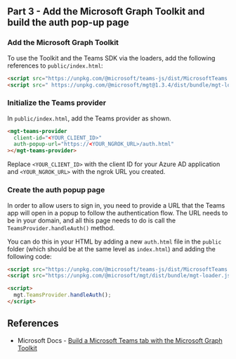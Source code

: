 ## Part 3 - Add the Microsoft Graph Toolkit and build the auth pop-up page

### Add the Microsoft Graph Toolkit

To use the Toolkit and the Teams SDK via the loaders, add the following references to `public/index.html`:

```HTML
<script src="https://unpkg.com/@microsoft/teams-js/dist/MicrosoftTeams.min.js" crossorigin="anonymous"></script>
<script src=" https://unpkg.com/@microsoft/mgt@1.3.4/dist/bundle/mgt-loader.js"></script>
```

### Initialize the Teams provider

In `public/index.html`, add the Teams provider as shown.

```HTML
<mgt-teams-provider
  client-id="<YOUR_CLIENT_ID>"
  auth-popup-url="https://<YOUR_NGROK_URL>/auth.html"
></mgt-teams-provider>
```
Replace `<YOUR_CLIENT_ID>` with the client ID for your Azure AD application and `<YOUR_NGROK_URL>` with the ngrok URL you created.

### Create the auth popup page

In order to allow users to sign in, you need to provide a URL that the Teams app will open in a popup to follow the authentication flow. The URL needs to be in your domain, and all this page needs to do is call the `TeamsProvider.handleAuth()` method.

You can do this in your HTML by adding a new `auth.html` file in the `public` folder (which should be at the same level as `index.html`) and adding the following code:

```HTML
<script src="https://unpkg.com/@microsoft/teams-js/dist/MicrosoftTeams.min.js" crossorigin="anonymous"></script>
<script src="https://unpkg.com/@microsoft/mgt/dist/bundle/mgt-loader.js"></script>

<script>
  mgt.TeamsProvider.handleAuth();
</script>
```

## References
- Microsoft Docs - [Build a Microsoft Teams tab with the Microsoft Graph Toolkit](https://cda.ms/1Jh)